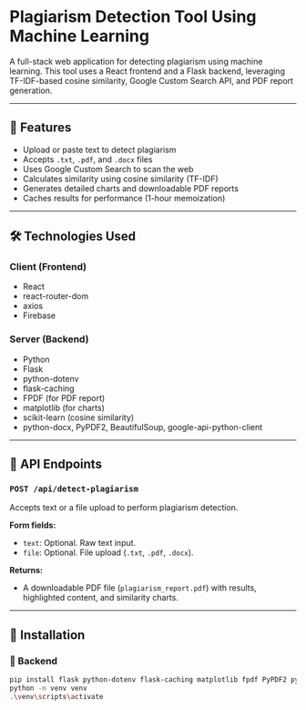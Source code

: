 # Plagiarism Detection Tool Using Machine Learning

A full-stack web application for detecting plagiarism using machine learning. This tool uses a React frontend and a Flask backend, leveraging TF-IDF-based cosine similarity, Google Custom Search API, and PDF report generation.

---

## 🚀 Features

- Upload or paste text to detect plagiarism
- Accepts `.txt`, `.pdf`, and `.docx` files
- Uses Google Custom Search to scan the web
- Calculates similarity using cosine similarity (TF-IDF)
- Generates detailed charts and downloadable PDF reports
- Caches results for performance (1-hour memoization)

---

## 🛠️ Technologies Used

### Client (Frontend)
- React
- react-router-dom
- axios
- Firebase

### Server (Backend)
- Python
- Flask
- python-dotenv
- flask-caching
- FPDF (for PDF report)
- matplotlib (for charts)
- scikit-learn (cosine similarity)
- python-docx, PyPDF2, BeautifulSoup, google-api-python-client

---

## 🧪 API Endpoints

### `POST /api/detect-plagiarism`

Accepts text or a file upload to perform plagiarism detection.

**Form fields:**
- `text`: Optional. Raw text input.
- `file`: Optional. File upload (`.txt`, `.pdf`, `.docx`).

**Returns:**
- A downloadable PDF file (`plagiarism_report.pdf`) with results, highlighted content, and similarity charts.

---

## 🧩 Installation

### 📁 Backend

```bash
pip install flask python-dotenv flask-caching matplotlib fpdf PyPDF2 python-docx google-api-python-client beautifulsoup4 scikit-learn
python -m venv venv
.\venv\scripts\activate
